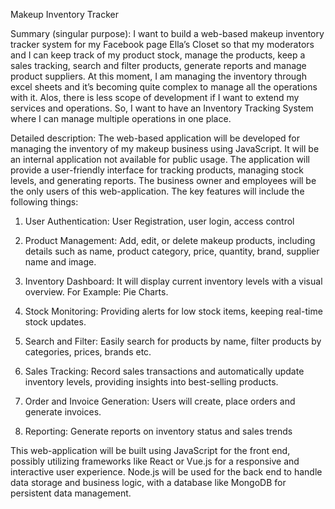 Makeup Inventory Tracker

Summary (singular purpose): I want to build a web-based makeup inventory tracker system for my Facebook page Ella’s Closet so that my moderators and I can keep track of my product stock, manage the products, keep a sales tracking, search and filter products, generate reports and manage product suppliers. At this moment, I am managing the inventory through excel sheets and it’s becoming quite complex to manage all the operations with it. Alos, there is less scope of development if I want to extend my services and operations. So, I want to have an Inventory Tracking System where I can manage multiple operations in one place. 

 

Detailed description: The web-based application will be developed for managing the inventory of my makeup business using JavaScript. It will be an internal application not available for public usage. The application will provide a user-friendly interface for tracking products, managing stock levels, and generating reports. The business owner and employees will be the only users of this web-application. The key features will include the following things: 

1. User Authentication: User Registration, user login, access control 

2. Product Management: Add, edit, or delete makeup products, including details such as name, product category, price, quantity, brand, supplier name and image. 

3. Inventory Dashboard: It will display current inventory levels with a visual overview. For Example: Pie Charts. 

4. Stock Monitoring: Providing alerts for low stock items, keeping real-time stock updates. 

5. Search and Filter: Easily search for products by name, filter products by categories, prices, brands etc. 

6. Sales Tracking: Record sales transactions and automatically update inventory levels, providing insights into best-selling products. 

7. Order and Invoice Generation: Users will create, place orders and generate invoices. 

8. Reporting: Generate reports on inventory status and sales trends 

This web-application will be built using JavaScript for the front end, possibly utilizing frameworks like React or Vue.js for a responsive and interactive user experience. Node.js will be used for the back end to handle data storage and business logic, with a database like MongoDB for persistent data management. 
